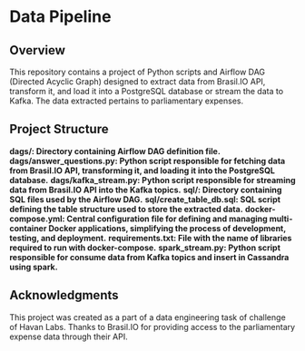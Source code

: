 # Data Pipeline 

## Overview

This repository contains a project of Python scripts and Airflow DAG (Directed Acyclic Graph) designed to extract data from Brasil.IO API, transform it, and load it into a PostgreSQL database or stream the data to Kafka. The data extracted pertains to parliamentary expenses.

## Project Structure

**dags/: Directory containing Airflow DAG definition file.**
**dags/answer_questions.py: Python script responsible for fetching data from Brasil.IO API, transforming it, and loading it into the PostgreSQL database.**
**dags/kafka_stream.py: Python script responsible for streaming data from Brasil.IO API into the Kafka topics.**
**sql/: Directory containing SQL files used by the Airflow DAG.**
**sql/create_table_db.sql: SQL script defining the table structure used to store the extracted data.**
**docker-compose.yml: Central configuration file for defining and managing multi-container Docker applications, simplifying the process of development, testing, and deployment.**
**requirements.txt: File with the name of libraries required to run with docker-compose.**
**spark_stream.py: Python script responsible for consume data from Kafka topics and insert in Cassandra using spark.**

## Acknowledgments

This project was created as a part of a data engineering task of challenge of Havan Labs.
Thanks to Brasil.IO for providing access to the parliamentary expense data through their API.
